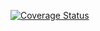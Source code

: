 [![Coverage Status](https://coveralls.io/repos/github/brunopgalvao/mongodb-mongoose-express-ci-01/badge.svg?branch=master)](https://coveralls.io/github/brunopgalvao/mongodb-mongoose-express-ci-01?branch=master)
